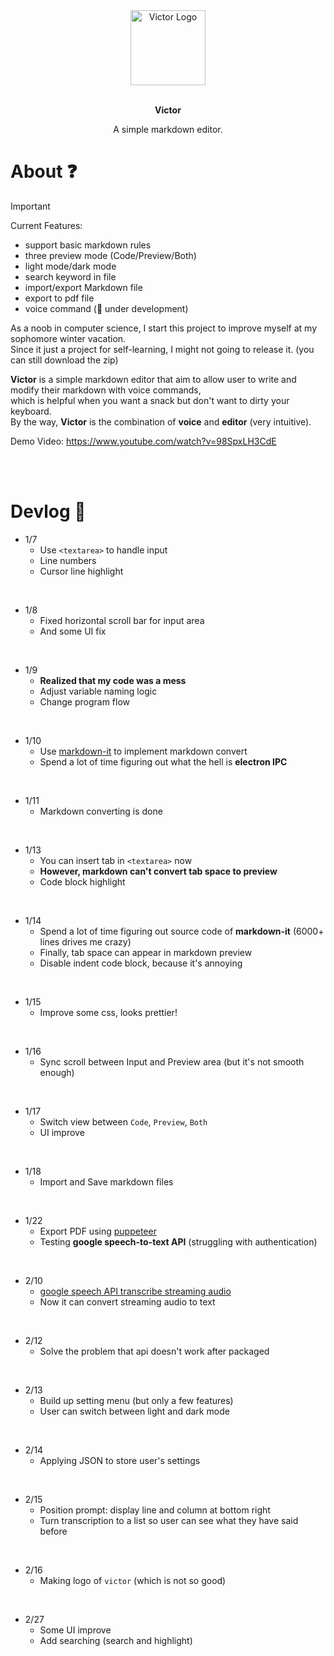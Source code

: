 <div align="center">
  <img alt="Victor Logo" src="https://github.com/Tanimal19/Victor/blob/2780a488d727fe62bc0f57a9ab6769f92bfcdbf7/Logo(no%20text).svg" width="120px">
  <br>
  <br>
  <strong>
    <p>Victor</p>
  </strong>
  <p>
    A simple markdown editor.
  </p>
</div>

# About ❓

> [!important]
> Current Features:
> - support basic markdown rules
> - three preview mode (Code/Preview/Both)
> - light mode/dark mode
> - search keyword in file
> - import/export Markdown file
> - export to pdf file
> - voice command (🚧 under development)

As a noob in computer science, I start this project to improve myself at my sophomore winter vacation.  
Since it just a project for self-learning, I might not going to release it. (you can still download the zip)
  
**Victor** is a simple markdown editor that aim to allow user to write and modify their markdown with voice commands,  
which is helpful when you want a snack but don't want to dirty your keyboard.  
By the way, **Victor** is the combination of **voice** and **editor** (very intuitive).

Demo Video: <https://www.youtube.com/watch?v=98SpxLH3CdE>

<br>
<br>

# Devlog 📝

- 1/7
  - Use `<textarea>` to handle input
  - Line numbers
  - Cursor line highlight
<br>

- 1/8
  - Fixed horizontal scroll bar for input area
  - And some UI fix
<br>

- 1/9
  - **Realized that my code was a mess**
  - Adjust variable naming logic
  - Change program flow
<br>

- 1/10
  - Use [markdown-it](https://github.com/markdown-it/markdown-it) to implement markdown convert
  - Spend a lot of time figuring out what the hell is **electron IPC**
<br>

- 1/11
  - Markdown converting is done
<br>

- 1/13
  - You can insert tab in `<textarea>` now
  - **However, markdown can't convert tab space to preview**
  - Code block highlight
<br>

- 1/14
  - Spend a lot of time figuring out source code of **markdown-it** (6000+ lines drives me crazy)
  - Finally, tab space can appear in markdown preview
  - Disable indent code block, because it's annoying
<br>

- 1/15
  - Improve some css, looks prettier!
<br>

- 1/16
  - Sync scroll between Input and Preview area (but it's not smooth enough)
<br>

- 1/17
  - Switch view between `Code`, `Preview`, `Both`
  - UI improve
<br>

- 1/18
  - Import and Save markdown files
<br>

- 1/22
  - Export PDF using [puppeteer](https://pptr.dev/api/puppeteer.page.pdf)
  - Testing **google speech-to-text API** (struggling with authentication)
<br>

- 2/10
  - [google speech API transcribe streaming audio](https://cloud.google.com/speech-to-text/docs/transcribe-streaming-audio)
  - Now it can convert streaming audio to text
<br>

- 2/12
  - Solve the problem that api doesn't work after packaged
<br>

- 2/13
  - Build up setting menu (but only a few features)
  - User can switch between light and dark mode
<br>

- 2/14
  - Applying JSON to store user's settings
<br>

- 2/15
  - Position prompt: display line and column at bottom right
  - Turn transcription to a list so user can see what they have said before
<br>

- 2/16
  - Making logo of `victor` (which is not so good)
<br>

- 2/27
  - Some UI improve
  - Add searching (search and highlight)
<br>

